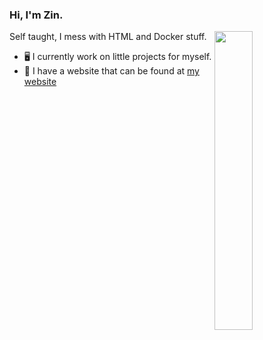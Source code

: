 ### Hi, I'm Zin.

<img width="35%" align="right" src="[![Discord Presence](https://lanyard.cnrad.dev/api/548200697473138708)](https://discord.com/users/548200697473138708)"/>

Self taught, I mess with HTML and Docker stuff.

- 🖥️ I currently work on little projects for myself.
- 🔗 I have a website that can be found at [my website](https://zin.tempocraft.xyz)
